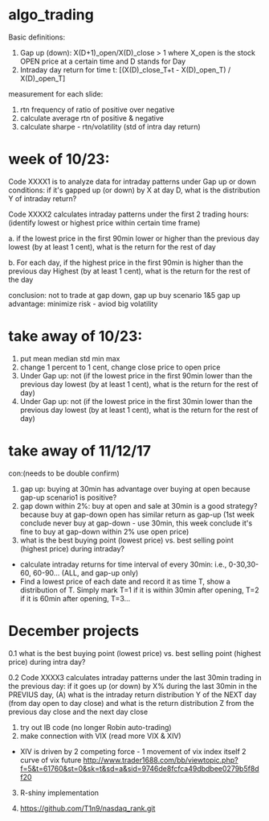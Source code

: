 # algo_trading

Basic definitions:
1. Gap up (down):  X(D+1)_open/X(D)_close > 1 where X_open is the stock OPEN price at a certain time and D stands for Day
2. Intraday day return for time t: [(X(D)_close_T+t - X(D)_open_T) / X(D)_open_T]

measurement for each slide: 
1. rtn frequency of ratio of positive over negative
2. calculate average rtn of positive & negative
3. calculate sharpe - rtn/volatility (std of intra day return)

# week of 10/23: 

Code XXXX1 is to analyze data for intraday patterns under Gap up or down conditions: if it's gapped up (or down) by X at day D, what is the distribution Y of intraday return?  

Code XXXX2 calculates intraday patterns under the first 2 trading hours: (identify lowest or highest price within certain time frame)

a. if the lowest price in the first 90min lower or higher than the previous day lowest (by at least 1 cent), what is the return for the rest of day

b. For each day, if the highest price in the first 90min is higher than the previous day Highest (by at least 1 cent), what is the return for the rest of the day

conclusion: not to trade at gap down, gap up buy scenario 1&5
gap up advantage: minimize risk - aviod big volatility

# take away of 10/23:
1. put mean median std min max
2. change 1 percent to 1 cent, change close price to open price
3. Under Gap up: not (if the lowest price in the first 90min lower than the previous day lowest (by at least 1 cent), what is the return for the rest of day)
4. Under Gap up: not (if the lowest price in the first 30min lower than the previous day lowest (by at least 1 cent), what is the return for the rest of day)

# take away of 11/12/17
con:(needs to be double confirm)
1. gap up: buying at 30min has advantage over buying at open because gap-up scenario1 is positive?
2. gap down within 2%: buy at open and sale at 30min is a good strategy?
because buy at gap-down open has similar return as gap-up (1st week conclude never buy at gap-down - use 30min, this week conclude it's fine to buy at gap-down within 2% use open price)
3. what is the best buying point (lowest price) vs. best selling point (highest price) during intraday?
- calculate intraday returns for time interval of every 30min: i.e., 0-30,30-60, 60-90... (ALL, and gap-up only)
- Find a lowest price of each date and record it as time T, show a distribution of T. Simply mark T=1 if it is within 30min after opening, T=2 if it is 60min after opening, T=3...


# December projects
0.1 what is the best buying point (lowest price) vs. best selling point (highest price) during intra day?

0.2 Code XXXX3 calculates intraday patterns under the last 30min trading in the previous day: 
if it goes up (or down) by X% during the last 30min in the PREVIUS day, (A) what is the intraday return distribution Y of the NEXT day (from day open to day close)  and what is the return distribution Z from the previous day close and the next day close

1. try out IB code (no longer Robin auto-trading)
2. make connection with VIX (read more VIX & XIV)
- XIV is driven by 2 competing force - 1 movement of vix index itself 2 curve of vix future
http://www.trader1688.com/bb/viewtopic.php?f=5&t=61760&st=0&sk=t&sd=a&sid=9746de8fcfca49dbdbee0279b5f8df20
3. R-shiny implementation

4. https://github.com/T1n9/nasdaq_rank.git
